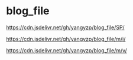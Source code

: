 # blog_file
https://cdn.jsdelivr.net/gh/yangyzp/blog_file/SP/

https://cdn.jsdelivr.net/gh/yangyzp/blog_file/m/i/

https://cdn.jsdelivr.net/gh/yangyzp/blog_file/m/v/
